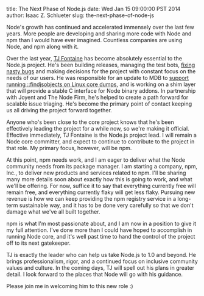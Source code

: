 title: The Next Phase of Node.js
date: Wed Jan 15 09:00:00 PST 2014
author: Isaac Z. Schlueter
slug: the-next-phase-of-node-js

Node's growth has continued and accelerated immensely over the last
few years.  More people are developing and sharing more code with Node
and npm than I would have ever imagined.  Countless companies are
using Node, and npm along with it.

Over the last year, [TJ Fontaine](https://twitter.com/tjfontaine) has become absolutely essential to the
Node.js project.  He's been building releases, managing the test bots,
[fixing nasty
bugs](http://www.joyent.com/blog/walmart-node-js-memory-leak) and
making decisions for the project with constant focus on the needs of
our users.  He was responsible for an update to MDB to [support
running ::findjsobjects on Linux core
dumps](http://www.slideshare.net/bcantrill/node-summit2013), and is
working on a shim layer that will provide a stable C interface for
Node binary addons.  In partnership with Joyent and The Node Firm,
he's helped to create a path forward for scalable issue triaging.
He's become the primary point of contact keeping us all driving the
project forward together.

Anyone who's been close to the core project knows that he's been
effectively leading the project for a while now, so we're making it
official.  Effective immediately, TJ Fontaine is the Node.js project
lead.  I will remain a Node core committer, and expect to continue to
contribute to the project in that role.  My primary focus, however,
will be npm.

At this point, npm needs work, and I am eager to deliver what the Node
community needs from its package manager.  I am starting a company,
npm, Inc., to deliver new products and services related to npm.  I'll
be sharing many more details soon about exactly how this is going to
work, and what we'll be offering.  For now, suffice it to say that
everything currently free will remain free, and everything currently
flaky will get less flaky.  Pursuing new revenue is how we can keep
providing the npm registry service in a long-term sustainable way, and
it has to be done very carefully so that we don't damage what we've
all built together.

npm is what I'm most passionate about, and I am now in a position to
give it my full attention.  I've done more than I could have hoped to
accomplish in running Node core, and it's well past time to hand the
control of the project off to its next gatekeeper.

TJ is exactly the leader who can help us take Node.js to 1.0 and
beyond.  He brings professionalism, rigor, and a continued focus on
inclusive community values and culture.  In the coming days, TJ will
spell out his plans in greater detail.  I look forward to the places
that Node will go with his guidance.

Please join me in welcoming him to this new role :)
